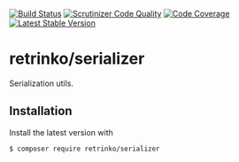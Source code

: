 [![Build Status](https://travis-ci.org/retrinko/serializer.svg?branch=master)](https://travis-ci.org/retrinko/serializer)
[![Scrutinizer Code Quality](https://scrutinizer-ci.com/g/retrinko/serializer/badges/quality-score.png?b=master)](https://scrutinizer-ci.com/g/retrinko/serializer/?branch=master)
[![Code Coverage](https://scrutinizer-ci.com/g/retrinko/serializer/badges/coverage.png?b=master)](https://scrutinizer-ci.com/g/retrinko/serializer/?branch=master)
[![Latest Stable Version](https://img.shields.io/packagist/v/retrinko/serializer.svg)](https://packagist.org/packages/retrinko/serializer)

# retrinko/serializer

Serialization utils.

##  Installation

Install the latest version with

    $ composer require retrinko/serializer
    